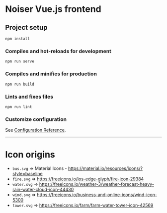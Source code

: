 # Noiser Vue.js frontend

## Project setup
```
npm install
```

### Compiles and hot-reloads for development
```
npm run serve
```

### Compiles and minifies for production
```
npm run build
```

### Lints and fixes files
```
npm run lint
```

### Customize configuration
See [Configuration Reference](https://cli.vuejs.org/config/).


------------------------------------------------------------------

Icon origins
=============

* `bus.svg` => Material Icons - https://material.io/resources/icons/?style=baseline
* `fire.svg` => https://freeicons.io/ios-edge-glyph/fire-icon-29384
* `water.svg` => https://freeicons.io/weather-3/weather-forecast-heavy-rain-water-cloud-icon-44430
* `wind.svg` => https://freeicons.io/business-and-online-icons/wind-icon-5300
* `tower.svg` => https://freeicons.io/farm/farm-water-tower-icon-42569


